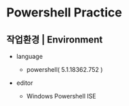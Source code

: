 # Powershell Practice

## 작업환경 | Environment
- language
  - powershell( 5.1.18362.752 )

- editor
  - Windows Powershell ISE
  
